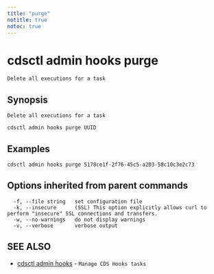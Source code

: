 ```yaml
---
title: "purge"
notitle: true
notoc: true
---
```

# cdsctl admin hooks purge

`Delete all executions for a task`

## Synopsis

`Delete all executions for a task`

```
cdsctl admin hooks purge UUID
```

## Examples

```
cdsctl admin hooks purge 5178ce1f-2f76-45c5-a203-58c10c3e2c73
```

## Options inherited from parent commands

```
  -f, --file string   set configuration file
  -k, --insecure      (SSL) This option explicitly allows curl to perform "insecure" SSL connections and transfers.
  -w, --no-warnings   do not display warnings
  -v, --verbose       verbose output
```

## SEE ALSO

* [cdsctl admin hooks](/docs/components/cdsctl/admin/hooks/)	 - `Manage CDS Hooks tasks`


